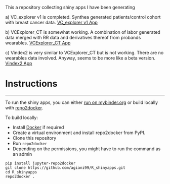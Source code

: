 This a repository collecting shiny apps I have been generating

a) VC_explorer v1 is completed. Synthea generated patients/control cohort with breast cancer data. [VC_explorer v1 App](https://mybinder.org/v2/gh/agiani99/R_shinyapps/master?urlpath=shiny/VC_explorer_v1/)

b) VCExplorer_CT is somewhat working. A combination of labor generated data merged with RR data and derivatives thereof from probands wearables. [VCExplorer_CT App](https://mybinder.org/v2/gh/agiani99/R_shinyapps/master?urlpath=shiny/VCExplorer_CT/)

c) Vindex2 is very similar to VCExplorer_CT but is not working. There are no wearables data involved. Anyway, seems to be more like a beta version. [Vindex2 App](https://mybinder.org/v2/gh/agiani99/R_shinyapps/master?urlpath=shiny/Vindex2/VCExplorerv2/)


# Instructions
--------------

To run the shiny apps, you can either [run on mybinder.org](https://mybinder.org/v2/gh/agiani99/R_shinyapps/) or build locally with [repo2docker](https://repo2docker.readthedocs.io/).


To build locally:

 * Install [Docker](https://www.docker.com/) if required
 * Create a virtual environment and install repo2docker from PyPI.
 * Clone this repository
 * Run ``repo2docker``
 * Depending on the permissions, you might have to run the command as an admin

```
pip install jupyter-repo2docker
git clone https://github.com/agiani99/R_shinyapps.git
cd R_shinyapps
repo2docker .
```
